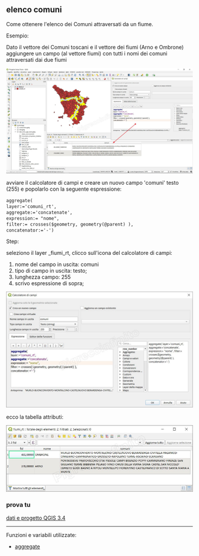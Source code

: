 ## elenco comuni 

Come ottenere l'elenco dei Comuni attraversati da un fiume.

Esempio:

Dato il vettore dei Comuni toscani e il vettore dei fiumi (Arno e Ombrone) aggiungere un campo (al vettore fiumi) con tutti i nomi dei comuni attraversati dai due fiumi

![](../img/esempi/elenco_comuni/elenco_01.jpg)

avviare il calcolatore di campi e creare un nuovo campo 'comuni' testo (255) e popolarlo con la seguente espressione:

```
aggregate(
layer:='comuni_rt', 
aggregate:='concatenate', 
expression:= "nome", 
filter:= crosses($geometry, geometry(@parent) ),
concatenator:='-') 
```
Step:

seleziono il layer _fiumi_rt, clicco sull'icona del calcolatore di campi:

1. nome del campo in uscita: comuni
2. tipo di campo in uscita: testo;
3. lunghezza campo: 255
4. scrivo espressione di sopra;


![](../img/esempi/elenco_comuni/elenco_02.jpg)

ecco la tabella attributi:

![](../img/esempi/elenco_comuni/elenco_03.jpg)

### prova tu

[dati e progetto QGIS 3.4](https://github.com/opendatasicilia/HfcQGIS-md/raw/main/docs/prova_tu/elenco_comuni.zip)

---

Funzioni e variabili utilizzate:

* [aggregate](../gr_funzioni/aggrega/aggrega_unico.md#aggregate)
